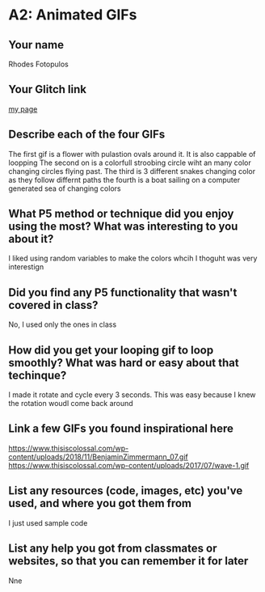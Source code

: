 # A2: Animated GIFs

## Your name
Rhodes Fotopulos

## Your Glitch link
[my page](https://rhodes-a2.glitch.me/)



## Describe each of the four GIFs 
The first gif is a flower with pulastion ovals around it. It is also cappable of loopping
The second on is a colorfull stroobing circle wiht an many color changing circles flying past. 
The third is 3 different snakes changing color as they follow differnt paths
the fourth is a boat sailing on a computer generated sea of changing colors

## What P5 method or technique did you enjoy using the most? What was interesting to you about it?

I liked using random variables to make the colors whcih I thoguht was very interestign

## Did you find any P5 functionality that wasn't covered in class?
 No, I used only the ones in class

## How did you get your looping gif to loop smoothly? What was hard or easy about that techinque?
 I made it rotate and cycle every 3 seconds. This was easy because I knew the rotation woudl come back around


## Link a few GIFs you found inspirational here

https://www.thisiscolossal.com/wp-content/uploads/2018/11/BenjaminZimmermann_07.gif
https://www.thisiscolossal.com/wp-content/uploads/2017/07/wave-1.gif 

## List any resources (code, images, etc) you've used, and where you got them from
I just used sample code

## List any help you got from classmates or websites, so that you can remember it for later

Nne